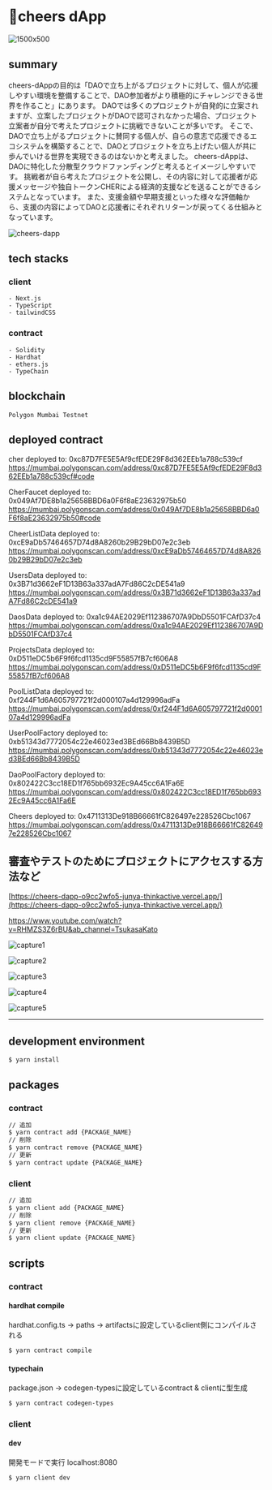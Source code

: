 # 📣cheers dApp

![1500x500](https://user-images.githubusercontent.com/69970183/200176233-b6bf8860-7567-489b-a5cc-7ca23a4a7d36.jpg)


## summary
cheers-dAppの目的は「DAOで立ち上がるプロジェクトに対して、個人が応援しやすい環境を整備することで、DAO参加者がより積極的にチャレンジできる世界を作ること」にあります。
DAOでは多くのプロジェクトが自発的に立案されますが、立案したプロジェクトがDAOで認可されなかった場合、プロジェクト立案者が自分で考えたプロジェクトに挑戦できないことが多いです。
そこで、DAOで立ち上がるプロジェクトに賛同する個人が、自らの意志で応援できるエコシステムを構築することで、DAOとプロジェクトを立ち上げたい個人が共に歩んでいける世界を実現できるのはないかと考えました。
cheers-dAppは、DAOに特化した分散型クラウドファンディングと考えるとイメージしやすいです。
挑戦者が自ら考えたプロジェクトを公開し、その内容に対して応援者が応援メッセージや独自トークンCHERによる経済的支援などを送ることができるシステムとなっています。
また、支援金額や早期支援といった様々な評価軸から、支援の内容によってDAOと応援者にそれぞれリターンが戻ってくる仕組みとなっています。

![cheers-dapp](https://user-images.githubusercontent.com/69970183/200175719-9ba1648f-fcc7-41b8-bda6-ef5ce29c10b1.png)

## tech stacks
### client
```
- Next.js
- TypeScript
- tailwindCSS
```
### contract
```
- Solidity
- Hardhat
- ethers.js
- TypeChain
```
## blockchain
```
Polygon Mumbai Testnet
```
## deployed contract
cher deployed to: 0xc87D7FE5E5Af9cfEDE29F8d362EEb1a788c539cf
https://mumbai.polygonscan.com/address/0xc87D7FE5E5Af9cfEDE29F8d362EEb1a788c539cf#code

CherFaucet deployed to: 0x049Af7DE8b1a25658BBD6a0F6f8aE23632975b50
https://mumbai.polygonscan.com/address/0x049Af7DE8b1a25658BBD6a0F6f8aE23632975b50#code

CheerListData deployed to: 0xcE9aDb57464657D74d8A8260b29B29bD07e2c3eb
https://mumbai.polygonscan.com/address/0xcE9aDb57464657D74d8A8260b29B29bD07e2c3eb

UsersData deployed to: 0x3B71d3662eF1D13B63a337adA7Fd86C2cDE541a9
https://mumbai.polygonscan.com/address/0x3B71d3662eF1D13B63a337adA7Fd86C2cDE541a9

DaosData deployed to: 0xa1c94AE2029Ef112386707A9DbD5501FCAfD37c4
https://mumbai.polygonscan.com/address/0xa1c94AE2029Ef112386707A9DbD5501FCAfD37c4

ProjectsData deployed to: 0xD511eDC5b6F9f6fcd1135cd9F55857fB7cf606A8
https://mumbai.polygonscan.com/address/0xD511eDC5b6F9f6fcd1135cd9F55857fB7cf606A8

PoolListData deployed to: 0xf244F1d6A605797721f2d000107a4d129996adFa
https://mumbai.polygonscan.com/address/0xf244F1d6A605797721f2d000107a4d129996adFa

UserPoolFactory deployed to: 0xb51343d7772054c22e46023ed3BEd66Bb8439B5D
https://mumbai.polygonscan.com/address/0xb51343d7772054c22e46023ed3BEd66Bb8439B5D

DaoPoolFactory deployed to: 0x802422C3cc18ED1f765bb6932Ec9A45cc6A1Fa6E
https://mumbai.polygonscan.com/address/0x802422C3cc18ED1f765bb6932Ec9A45cc6A1Fa6E

Cheers deployed to: 0x4711313De918B66661fC826497e228526Cbc1067
https://mumbai.polygonscan.com/address/0x4711313De918B66661fC826497e228526Cbc1067


## 審査やテストのためにプロジェクトにアクセスする方法など
[https://cheers-dapp-o9cc2wfo5-junya-thinkactive.vercel.app/](https://cheers-dapp-o9cc2wfo5-junya-thinkactive.vercel.app/)

https://www.youtube.com/watch?v=RHMZS3Z6rBU&ab_channel=TsukasaKato


![capture1](https://user-images.githubusercontent.com/69970183/200176536-fa020b4d-e207-400e-a703-27a3e6fa831b.JPG)

![capture2](https://user-images.githubusercontent.com/69970183/200176653-d2d8e7ca-80c0-493b-a8f9-63357731639a.JPG)

![capture3](https://user-images.githubusercontent.com/69970183/200177226-9f8ca441-3cbb-4183-a1dc-878f7f6af086.JPG)

![capture4](https://user-images.githubusercontent.com/69970183/200177410-57d6f470-c1d8-4692-b67c-87587573333e.JPG)

![capture5](https://user-images.githubusercontent.com/69970183/200177694-b7277c21-ca8c-48dc-8c06-9ff8a2410ce3.JPG)



---
## development environment
```bash
$ yarn install
```
## packages
### contract
```bash
// 追加
$ yarn contract add {PACKAGE_NAME}
// 削除
$ yarn contract remove {PACKAGE_NAME}
// 更新
$ yarn contract update {PACKAGE_NAME}
```
### client
```bash
// 追加
$ yarn client add {PACKAGE_NAME}
// 削除
$ yarn client remove {PACKAGE_NAME}
// 更新
$ yarn client update {PACKAGE_NAME}
```
## scripts
### contract
#### hardhat compile
hardhat.config.ts -> paths -> artifactsに設定しているclient側にコンパイルされる
```bash
$ yarn contract compile
```
#### typechain
package.json -> codegen-typesに設定しているcontract & clientに型生成
```bash
$ yarn contract codegen-types
```
### client
#### dev
開発モードで実行 localhost:8080
```bash
$ yarn client dev
```
